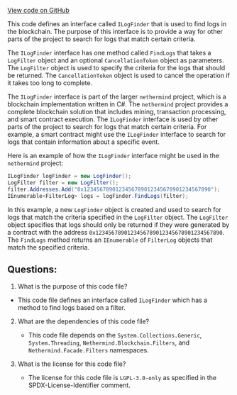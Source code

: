 [View code on GitHub](https://github.com/nethermindeth/nethermind/Nethermind.Facade/Filters/ILogFinder.cs)

This code defines an interface called `ILogFinder` that is used to find logs in the blockchain. The purpose of this interface is to provide a way for other parts of the project to search for logs that match certain criteria. 

The `ILogFinder` interface has one method called `FindLogs` that takes a `LogFilter` object and an optional `CancellationToken` object as parameters. The `LogFilter` object is used to specify the criteria for the logs that should be returned. The `CancellationToken` object is used to cancel the operation if it takes too long to complete.

The `ILogFinder` interface is part of the larger `nethermind` project, which is a blockchain implementation written in C#. The `nethermind` project provides a complete blockchain solution that includes mining, transaction processing, and smart contract execution. The `ILogFinder` interface is used by other parts of the project to search for logs that match certain criteria. For example, a smart contract might use the `ILogFinder` interface to search for logs that contain information about a specific event.

Here is an example of how the `ILogFinder` interface might be used in the `nethermind` project:

```csharp
ILogFinder logFinder = new LogFinder();
LogFilter filter = new LogFilter();
filter.Addresses.Add("0x1234567890123456789012345678901234567890");
IEnumerable<FilterLog> logs = logFinder.FindLogs(filter);
```

In this example, a new `LogFinder` object is created and used to search for logs that match the criteria specified in the `LogFilter` object. The `LogFilter` object specifies that logs should only be returned if they were generated by a contract with the address `0x1234567890123456789012345678901234567890`. The `FindLogs` method returns an `IEnumerable` of `FilterLog` objects that match the specified criteria.
## Questions: 
 1. What is the purpose of this code file?
   - This code file defines an interface called `ILogFinder` which has a method to find logs based on a filter.

2. What are the dependencies of this code file?
   - This code file depends on the `System.Collections.Generic`, `System.Threading`, `Nethermind.Blockchain.Filters`, and `Nethermind.Facade.Filters` namespaces.

3. What is the license for this code file?
   - The license for this code file is `LGPL-3.0-only` as specified in the SPDX-License-Identifier comment.